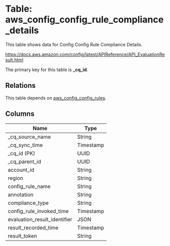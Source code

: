 # Table: aws_config_config_rule_compliance_details

This table shows data for Config Config Rule Compliance Details.

https://docs.aws.amazon.com/config/latest/APIReference/API_EvaluationResult.html

The primary key for this table is **_cq_id**.

## Relations

This table depends on [aws_config_config_rules](aws_config_config_rules).

## Columns

| Name          | Type          |
| ------------- | ------------- |
|_cq_source_name|String|
|_cq_sync_time|Timestamp|
|_cq_id (PK)|UUID|
|_cq_parent_id|UUID|
|account_id|String|
|region|String|
|config_rule_name|String|
|annotation|String|
|compliance_type|String|
|config_rule_invoked_time|Timestamp|
|evaluation_result_identifier|JSON|
|result_recorded_time|Timestamp|
|result_token|String|
